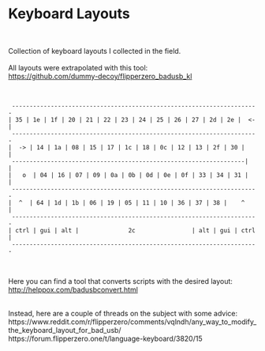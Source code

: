 <h1>Keyboard Layouts</h1>

</br>

Collection of keyboard layouts I collected in the field.</br></br>
All layouts were extrapolated with this tool:</br>
https://github.com/dummy-decoy/flipperzero_badusb_kl

</BR>

     ---------------------------------------------------------------------- 
    | 35 | 1e | 1f | 20 | 21 | 22 | 23 | 24 | 25 | 26 | 27 | 2d | 2e |  <- |
     ---------------------------------------------------------------------- 
    |  -> | 14 | 1a | 08 | 15 | 17 | 1c | 18 | 0c | 12 | 13 | 2f | 30 |    |
     ------------------------------------------------------------------|   |
    |   o  | 04 | 16 | 07 | 09 | 0a | 0b | 0d | 0e | 0f | 33 | 34 | 31 |   |
     ---------------------------------------------------------------------- 
    |  ^  | 64 | 1d | 1b | 06 | 19 | 05 | 11 | 10 | 36 | 37 | 38 |    ^    |
     ---------------------------------------------------------------------- 
    | ctrl | gui | alt |              2c                | alt | gui | ctrl |
     ---------------------------------------------------------------------- 
     
</BR>

Here you can find a tool that converts scripts with the desired layout: </BR>
http://helppox.com/badusbconvert.html

</BR>
Instead, here are a couple of threads on the subject with some advice:</BR>
https://www.reddit.com/r/flipperzero/comments/vqlndh/any_way_to_modify_the_keyboard_layout_for_bad_usb/</BR>
https://forum.flipperzero.one/t/language-keyboard/3820/15

</BR>
